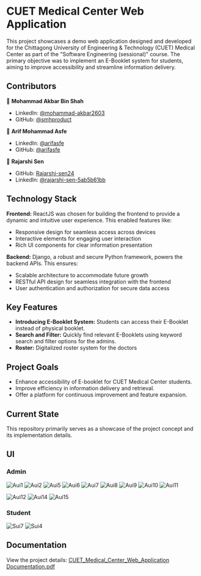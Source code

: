 # CUET Medical Center Web Application

This project showcases a demo web application designed and developed for the Chittagong University of Engineering & Technology (CUET) Medical Center as part of the "Software Engineering (sessional)" course. The primary objective was to implement an E-Booklet system for students, aiming to improve accessibility and streamline information delivery.

## Contributors

👤 **Mohammad Akbar Bin Shah**
* LinkedIn: [@mohammad-akbar2603](https://www.linkedin.com/in/mohammad-akbar2603/)
* GitHub: [@smhproduct](https://github.com/smhproduct)

👤 **Arif Mohammad Asfe**
* LinkedIn: [@arifasfe](https://www.linkedin.com/in/arifasfe/)
* GitHub: [@arifasfe](https://github.com/arifasfe)

👤 **Rajarshi Sen**
* GitHub: [Rajarshi-sen24](https://github.com/Rajarshi-sen24)
* LinkedIn: [@rajarshi-sen-5ab5b61bb](https://www.linkedin.com/in/rajarshi-sen-5ab5b61bb/)

## Technology Stack

**Frontend:** ReactJS was chosen for building the frontend to provide a dynamic and intuitive user experience. This enabled features like:

* Responsive design for seamless access across devices
* Interactive elements for engaging user interaction
* Rich UI components for clear information presentation

**Backend:** Django, a robust and secure Python framework, powers the backend APIs. This ensures:

* Scalable architecture to accommodate future growth
* RESTful API design for seamless integration with the frontend
* User authentication and authorization for secure data access

## Key Features

* **Introducing E-Booklet System:** Students can access their E-Booklet instead of physical booklet.
* **Search and Filter:** Quickly find relevant E-Booklets using keyword search and filter options for the admins.
* **Roster:** Digitalized roster system for the doctors
## Project Goals

* Enhance accessibility of E-booklet for CUET Medical Center students.
* Improve efficiency in information delivery and retrieval.
* Offer a platform for continuous improvement and feature expansion.

## Current State

This repository primarily serves as a showcase of the project concept and its implementation details.

## UI
### Admin
![Aui1](https://github.com/arifasfe/cuet-medical-center/assets/67276690/762698e1-ad3b-4836-ae47-91e6bb8a8063)
![Aui2](https://github.com/arifasfe/cuet-medical-center/assets/67276690/0395c2d2-3949-496f-b3a0-02c27262dad6)
![Aui5](https://github.com/arifasfe/cuet-medical-center/assets/67276690/448564d4-81e3-4ea1-9360-efab2d7fc8f7)
![Aui6](https://github.com/arifasfe/cuet-medical-center/assets/67276690/5042cc75-7faa-4d78-8d33-2bb9b945f058)
![Aui7](https://github.com/arifasfe/cuet-medical-center/assets/67276690/5f2f886c-5127-44b0-8e54-0a04e1f8786b)
![Aui8](https://github.com/arifasfe/cuet-medical-center/assets/67276690/7ff8002b-88dc-441e-89e5-81f3acfb1f20)
![Aui9](https://github.com/arifasfe/cuet-medical-center/assets/67276690/9745fea1-e44e-4963-86f1-f53480309041)
![Aui10](https://github.com/arifasfe/cuet-medical-center/assets/67276690/1a8b1341-13e7-45b3-8d70-724d55fce030)
![Aui11](https://github.com/arifasfe/cuet-medical-center/assets/67276690/3230c7fb-22e9-41d8-9875-ae3d663884f0)

![Aui12](https://github.com/arifasfe/cuet-medical-center/assets/67276690/31dbb8fb-9ed0-43a9-a8a1-7f32aef3e3ed)
![Aui14](https://github.com/arifasfe/cuet-medical-center/assets/67276690/74076704-f564-487f-9c6d-c1552567da4c)
![Aui15](https://github.com/arifasfe/cuet-medical-center/assets/67276690/a092cc33-04c7-4043-a6c7-1a12d31ff937)
### Student
![Sui7](https://github.com/arifasfe/cuet-medical-center/assets/67276690/2ce5e1f6-a883-45ee-969f-a2900a34bec8)
![Sui4](https://github.com/arifasfe/cuet-medical-center/assets/67276690/cc97f26e-f9da-49f6-bbde-e26a76ba9fca)

## Documentation
View the project details: [CUET_Medical_Center_Web_Application Documentation.pdf](https://github.com/arifasfe/cuet-medical-center/files/14151774/CUET_Medical_Center_Web_Application.pdf)
